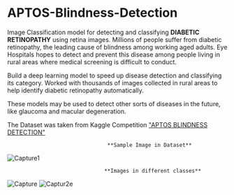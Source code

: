# APTOS-Blindness-Detection
Image Classification model for detecting and classifying **DIABETIC RETINOPATHY** using retina images.
Millions of people suffer from diabetic retinopathy, the leading cause of blindness among working aged adults. Eye Hospitals hopes to detect and prevent this disease among people living in rural areas where medical screening is difficult to conduct.

Build a deep learning model to speed up disease detection and classifying its category. Worked with thousands of images collected in rural areas to help identify diabetic retinopathy automatically.

These models may be used to detect other sorts of diseases in the future, like glaucoma and macular degeneration.

The Dataset was taken from Kaggle Competition ["APTOS BLINDNESS DETECTION"](https://www.kaggle.com/c/aptos2019-blindness-detection/data)

                                    **Sample Image in Dataset**
![Capture1](https://user-images.githubusercontent.com/39646018/64257052-4d1c4400-cf42-11e9-83cd-bf02cdef17f3.PNG)

                                  
                                   **Images in different classes**  
![Capture](https://user-images.githubusercontent.com/39646018/64257166-7a68f200-cf42-11e9-86be-877c67d55ac8.PNG)
![Captur2e](https://user-images.githubusercontent.com/39646018/64257207-9076b280-cf42-11e9-8e48-332e9d4c0a6b.PNG)
